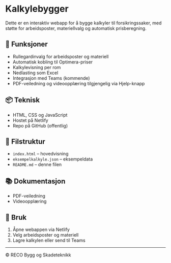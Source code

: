 # Kalkylebygger

Dette er en interaktiv webapp for å bygge kalkyler til forsikringssaker, med støtte for arbeidsposter, materiellvalg og automatisk prisberegning.

## 🔧 Funksjoner

- Rullegardinvalg for arbeidsposter og materiell
- Automatisk kobling til Optimera-priser
- Kalkylevisning per rom
- Nedlasting som Excel
- Integrasjon med Teams (kommende)
- PDF-veiledning og videoopplæring tilgjengelig via Hjelp-knapp

## 📦 Teknisk

- HTML, CSS og JavaScript
- Hostet på Netlify
- Repo på GitHub (offentlig)

## 📁 Filstruktur

- `index.html` – hovedvisning
- `eksempelkalkyle.json` – eksempeldata
- `README.md` – denne filen

## 📚 Dokumentasjon

- PDF-veiledning
- Videoopplæring

## 🚀 Bruk

1. Åpne webappen via Netlify
2. Velg arbeidsposter og materiell
3. Lagre kalkylen eller send til Teams

---

© RECO Bygg og Skadeteknikk

